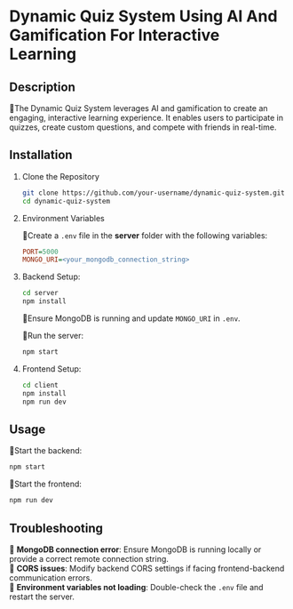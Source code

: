 # Dynamic Quiz System Using AI And Gamification For Interactive Learning

## Description
🔹The Dynamic Quiz System leverages AI and gamification to create an engaging, interactive learning experience. It enables users to participate in quizzes, create custom questions, and compete with friends in real-time.

## Installation
1. Clone the Repository
   ```bash
   git clone https://github.com/your-username/dynamic-quiz-system.git
   cd dynamic-quiz-system
   ```

2. Environment Variables

   🔹Create a `.env` file in the **server** folder with the following variables:
   ```ini
   PORT=5000
   MONGO_URI=<your_mongodb_connection_string>
   ```

3. Backend Setup:
   ```bash
   cd server
   npm install
   ```

   🔹Ensure MongoDB is running and update `MONGO_URI` in `.env`.  

   🔹Run the server:  
   ```bash
   npm start
   ```

4. Frontend Setup:
   ```bash
   cd client
   npm install
   npm run dev
   ```

## Usage

🔹Start the backend:  
```bash
npm start
```

🔹Start the frontend:  
```bash
npm run dev
```

## Troubleshooting
🔹 **MongoDB connection error**: Ensure MongoDB is running locally or provide a correct remote connection string.  
🔹 **CORS issues**: Modify backend CORS settings if facing frontend-backend communication errors.  
🔹 **Environment variables not loading**: Double-check the `.env` file and restart the server.

